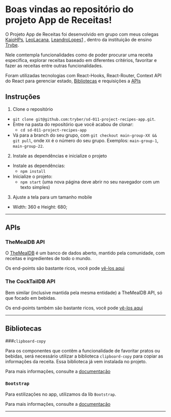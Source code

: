
# Boas vindas ao repositório do projeto App de Receitas!

O Projeto App de Receitas foi desenvolvido em grupo com meus colegas [KaioHPs](https://github.com/KaioHPs), [LeoLacana](https://github.com/LeoLacana), [LeandroLopes1](https://github.com/LeandroLopes1) , dentro da instituição de ensino [Trybe](https://github.com/tryber).

Nele comtempla funcionalidades como de poder procurar uma receita especifica, explorar receitas baseado em diferentes critérios, favoritar e fazer as receitas entre outras funcionalidades.

Foram utilizadas tecnologias com React-Hooks, React-Router, Context API do React para gerenciar estado, [Bibliotecas](##Bibliotecas) e requisições a [APIs](##APIs)

## Instruções
1. Clone o repositório
  * `git clone git@github.com:tryber/sd-011-project-recipes-app.git`.
  * Entre na pasta do repositório que você acabou de clonar:
    * `cd sd-011-project-recipes-app`
  * Vá para a branch do seu grupo, com `git checkout main-group-XX && git pull`, onde `XX` é o número do seu grupo. Exemplos: `main-group-1`, `main-group-22`.

2. Instale as dependências e inicialize o projeto
  * Instale as dependências:
    * `npm install`
  * Inicialize o projeto:
    * `npm start` (uma nova página deve abrir no seu navegador com um texto simples)
  
 3. Ajuste a tela para um tamanho mobile
   * Width: 360 e Height: 680;

---

## APIs

### TheMealDB API

O [TheMealDB](https://www.themealdb.com/) é um banco de dados aberto, mantido pela comunidade, com receitas e ingredientes de todo o mundo.

Os end-points são bastante ricos, você pode [vê-los aqui](https://www.themealdb.com/api.php)


### The CockTailDB API

Bem similar (inclusive mantida pela mesma entidade) a TheMealDB API, só que focado em bebidas.

Os end-points também são bastante ricos, você pode [vê-los aqui](https://www.thecocktaildb.com/api.php)

---


## Bibliotecas

###`clipboard-copy`

Para os componentes que contêm a funcionalidade de favoritar pratos ou bebidas, será necessário utilizar a biblioteca `clipboard-copy` para copiar as informações da receita. Essa biblioteca já vem instalada no projeto.

Para mais informações, consulte a [documentação](https://www.npmjs.com/package/clipboard-copy)

### `Bootstrap` 

Para estilizações no app, utilizamos da lib `Bootstrap`. 

Para mais informações, consulte a [documentação](https://react-bootstrap.github.io/getting-started/introduction/)

---

